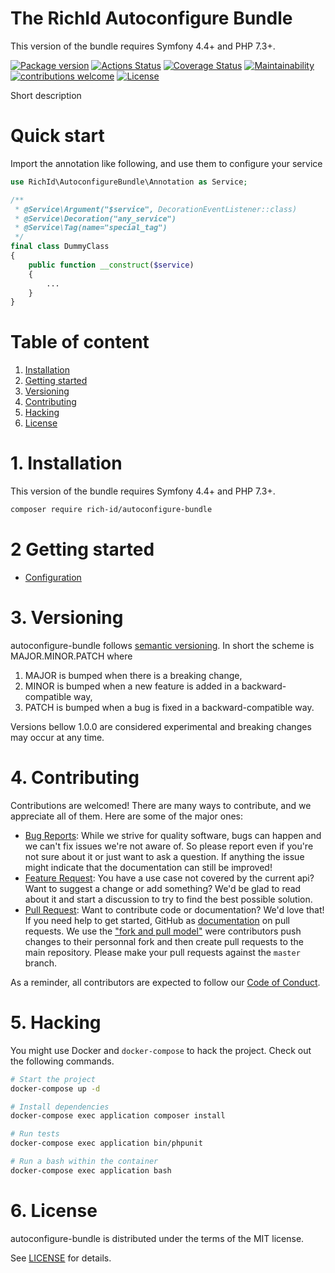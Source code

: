 The RichId Autoconfigure Bundle
=======================================

This version of the bundle requires Symfony 4.4+ and PHP 7.3+.

[![Package version](https://img.shields.io/packagist/v/rich-id/autoconfigure-bundle)](https://packagist.org/packages/rich-id/autoconfigure-bundle)
[![Actions Status](https://github.com/rich-id/autoconfigure-bundle/workflows/Tests/badge.svg)](https://github.com/t/rich-id/autoconfigure-bundle/actions)
[![Coverage Status](https://coveralls.io/repos/github/rich-id/autoconfigure-bundle/badge.svg?branch=master)](https://coveralls.io/github/rich-id/autoconfigure-bundle?branch=master)
[![Maintainability](https://api.codeclimate.com/v1/badges/34f1b05d305f5869c109/maintainability)](https://codeclimate.com/github/rich-id/autoconfigure-bundle/maintainability)
[![contributions welcome](https://img.shields.io/badge/contributions-welcome-brightgreen.svg?style=flat)](https://github.com/rich-id/autoconfigure-bundle/issues)
[![License](https://img.shields.io/badge/license-MIT-blue.svg)](LICENSE.md)

Short description


# Quick start

Import the annotation like following, and use them to configure your service

```php
use RichId\AutoconfigureBundle\Annotation as Service;

/**
 * @Service\Argument("$service", DecorationEventListener::class)
 * @Service\Decoration("any_service")
 * @Service\Tag(name="special_tag")
 */
final class DummyClass
{
    public function __construct($service)
    {
        ...
    }
}
```

# Table of content

1. [Installation](#1-installation)
2. [Getting started](#2-getting-started)
3. [Versioning](#3-versioning)
4. [Contributing](#4-contributing)
5. [Hacking](#5-hacking)
6. [License](#6-license)


# 1. Installation

This version of the bundle requires Symfony 4.4+ and PHP 7.3+.

```bash
composer require rich-id/autoconfigure-bundle
```

# 2 Getting started

- [Configuration](docs/Configuration.md)

# 3. Versioning

autoconfigure-bundle follows [semantic versioning](https://semver.org/). In short the scheme is MAJOR.MINOR.PATCH where
1. MAJOR is bumped when there is a breaking change,
2. MINOR is bumped when a new feature is added in a backward-compatible way,
3. PATCH is bumped when a bug is fixed in a backward-compatible way.

Versions bellow 1.0.0 are considered experimental and breaking changes may occur at any time.


# 4. Contributing

Contributions are welcomed! There are many ways to contribute, and we appreciate all of them. Here are some of the major ones:

* [Bug Reports](https://github.com/rich-id/autoconfigure-bundle/issues): While we strive for quality software, bugs can happen and we can't fix issues we're not aware of. So please report even if you're not sure about it or just want to ask a question. If anything the issue might indicate that the documentation can still be improved!
* [Feature Request](https://github.com/rich-id/autoconfigure-bundle/issues): You have a use case not covered by the current api? Want to suggest a change or add something? We'd be glad to read about it and start a discussion to try to find the best possible solution.
* [Pull Request](https://github.com/rich-id/autoconfigure-bundle/merge_requests): Want to contribute code or documentation? We'd love that! If you need help to get started, GitHub as [documentation](https://help.github.com/articles/about-pull-requests/) on pull requests. We use the ["fork and pull model"](https://help.github.com/articles/about-collaborative-development-models/) were contributors push changes to their personnal fork and then create pull requests to the main repository. Please make your pull requests against the `master` branch.

As a reminder, all contributors are expected to follow our [Code of Conduct](CODE_OF_CONDUCT.md).


# 5. Hacking

You might use Docker and `docker-compose` to hack the project. Check out the following commands.

```bash
# Start the project
docker-compose up -d

# Install dependencies
docker-compose exec application composer install

# Run tests
docker-compose exec application bin/phpunit

# Run a bash within the container
docker-compose exec application bash
```


# 6. License

autoconfigure-bundle is distributed under the terms of the MIT license.

See [LICENSE](LICENSE.md) for details.
